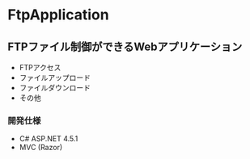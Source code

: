 # FtpApplication

## FTPファイル制御ができるWebアプリケーション
- FTPアクセス
- ファイルアップロード
- ファイルダウンロード
- その他

### 開発仕様
- C# ASP.NET 4.5.1
- MVC (Razor)

